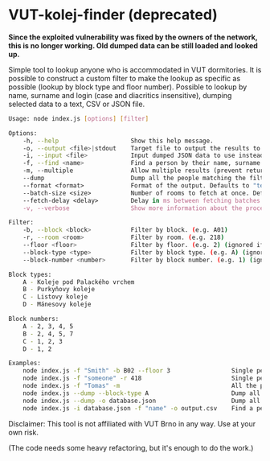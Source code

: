 # VUT-kolej-finder (deprecated)

**Since the exploited vulnerability was fixed by the owners of the network, this is no longer working. Old dumped data can be still loaded and looked up.**

Simple tool to lookup anyone who is accommodated in VUT dormitories.
It is possible to construct a custom filter to make the lookup as specific as possible (lookup by block type and floor number).
Possible to lookup by name, surname and login (case and diacritics insensitive), dumping selected data to a text, CSV or JSON file.


```sh
Usage: node index.js [options] [filter]

Options:
    -h, --help                    Show this help message.
    -o, --output <file>|stdout    Target file to output the results to. Defaults to stdout.
    -i, --input <file>            Input dumped JSON data to use instead of fetching from the server.
    -f, --find <name>             Find a person by their name, surname or login. (case and diacritics insensitive)
    -m, --multiple                Allow multiple results (prevent returning after first match). (can only be used with -f)
    --dump                        Dump all the people matching the filter to the selected output. (cannot be used with -f)
    --format <format>             Format of the output. Defaults to "text" or autodetected from -o extension. Available formats: text, csv, json.
    --batch-size <size>           Number of rooms to fetch at once. Defaults to 10.
    --fetch-delay <delay>         Delay in ms between fetching batches. Defaults to 300.
    -v, --verbose                 Show more information about the process (to stderr).

Filter:
    -b, --block <block>           Filter by block. (e.g. A01)
    -r, --room <room>             Filter by room. (e.g. 218)
    --floor <floor>               Filter by floor. (e.g. 2) (ignored if -r is set)
    --block-type <type>           Filter by block type. (e.g. A) (ignored if -b is set)
    --block-number <number>       Filter by block number. (e.g. 1) (ignored if -b is set)

Block types:
    A - Koleje pod Palackého vrchem
    B - Purkyňovy koleje
    C - Listovy koleje
    D - Mánesovy koleje

Block numbers:
    A - 2, 3, 4, 5
    B - 2, 4, 5, 7
    C - 1, 2, 3
    D - 1, 2

Examples:
    node index.js -f "Smith" -b B02 --floor 3                 Single person from B02 on the 3rd floor named "Smith"
    node index.js -f "someone" -r 418                         Single person from room 418 named "someone"
    node index.js -f "Tomas" -m                               All the people named "Tomas" from all blocks and rooms
    node index.js --dump --block-type A                       Dump all the people from all A blocks
    node index.js --dump -o database.json                     Dump all the people to database.json
    node index.js -i database.json -f "name" -o output.csv    Find a person named "name" in database.json and output to output.csv
```

Disclaimer: This tool is not affiliated with VUT Brno in any way. Use at your own risk.

(The code needs some heavy refactoring, but it's enough to do the work.)
